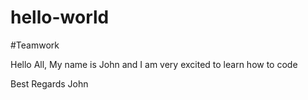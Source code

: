 # hello-world
#Teamwork

Hello All, My name is John and I am very excited to learn how to code

Best Regards
John
